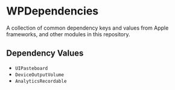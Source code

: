 #  WPDependencies

A collection of common dependency keys and values from Apple frameworks, and other modules in this repository.

## Dependency Values

- `UIPasteboard`
- `DeviceOutputVolume`
- `AnalyticsRecordable`
